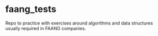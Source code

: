 # faang_tests
Repo to practice with exercises around algorithms and data structures usually required in FAANG companies.
